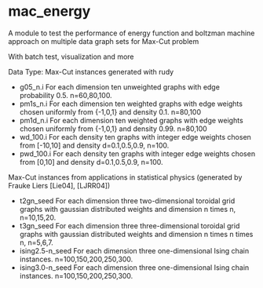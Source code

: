 # mac_energy
A module to test the performance of energy function and boltzman machine approach on multiple data graph sets for Max-Cut problem

With batch test, visualization and more

Data Type:
Max-Cut instances generated with rudy

* g05_n.i For each dimension ten unweighted graphs with edge probability 0.5. n=60,80,100.
* pm1s_n.i For each dimension ten weighted graphs with edge weights chosen uniformly from {-1,0,1} and density 0.1. n=80,100
* pm1d_n.i For each dimension ten weighted graphs with edge weights chosen uniformly from {-1,0,1} and density 0.99. n=80,100
* wd_100.i For each density ten graphs with integer edge weights chosen from [-10,10] and density d=0.1,0.5,0.9, n=100.
* pwd_100.i For each density ten graphs with integer edge weights chosen from [0,10] and density d=0.1,0.5,0.9, n=100.

Max-Cut instances from applications in statistical physics (generated by Frauke Liers [Lie04], [LJRR04])

* t2gn_seed For each dimension three two-dimensional toroidal grid graphs with gaussian distributed weights and dimension n times n, n=10,15,20.
* t3gn_seed For each dimension three three-dimensional toroidal grid graphs with gaussian distributed weights and dimension n times n times n, n=5,6,7.
* ising2.5-n_seed For each dimension three one-dimensional Ising chain instances. n=100,150,200,250,300.
* ising3.0-n_seed For each dimension three one-dimensional Ising chain instances. n=100,150,200,250,300.
